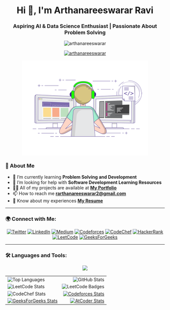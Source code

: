 <h1 align="center">Hi 👋, I'm Arthanareeswarar Ravi</h1>
<h3 align="center">Aspiring AI & Data Science Enthusiast | Passionate About Problem Solving</h3>

<p align="center">
  <img src="https://komarev.com/ghpvc/?username=arthanareeswarar&label=Profile%20views&color=0e75b6&style=flat" alt="arthanareeswarar" />
</p>

<p align="center">
  <a href="https://github.com/ryo-ma/github-profile-trophy">
    <img src="https://github-profile-trophy.vercel.app/?username=arthanareeswarar&theme=onedark&margin-w=15&no-bg=true" alt="arthanareeswarar"/>
  </a>
</p>

<p align="center">
  <img align="center" alt="Coding" width="400" src="https://raw.githubusercontent.com/devSouvik/devSouvik/master/gif3.gif">
</p>

### 🚀 About Me

- 🌱 I’m currently learning **Problem Solving and Development**
- 🤝 I’m looking for help with **Software Development Learning Resources**
- 👨‍💻 All of my projects are available at **[My Portfolio](https://arthanareeswarar.github.io/arthanareeswarar-portfolio.in/)**
- 📫 How to reach me **rarthanareeswarar2@gmail.com**
- 📄 Know about my experiences **[My Resume](https://drive.google.com/file/d/1KpGp4frw-sP2GbGqatxWbvvuJtt5U-tn/view?usp=sharing)**

---

### 🌍 Connect with Me:
<p align="center">
  <a href="https://twitter.com/arthanaree16314" target="_blank"><img src="https://raw.githubusercontent.com/rahuldkjain/github-profile-readme-generator/master/src/images/icons/Social/twitter.svg" alt="Twitter" height="40" width="40" /></a>
  <a href="https://linkedin.com/in/arthanareeswarar-ravi-3b4516271/" target="_blank"><img src="https://raw.githubusercontent.com/rahuldkjain/github-profile-readme-generator/master/src/images/icons/Social/linked-in-alt.svg" alt="LinkedIn" height="40" width="40" /></a>
  <a href="https://medium.com/@rarthanareeswarar2" target="_blank"><img src="https://raw.githubusercontent.com/rahuldkjain/github-profile-readme-generator/master/src/images/icons/Social/medium.svg" alt="Medium" height="40" width="40" /></a>
  <a href="https://codeforces.com/profile/Rho_Ruler" target="_blank"><img src="https://raw.githubusercontent.com/rahuldkjain/github-profile-readme-generator/master/src/images/icons/Social/codeforces.svg" alt="Codeforces" height="40" width="40" /></a>
  <a href="https://www.codechef.com/users/rho_ruler" target="_blank"><img src="https://cdn.jsdelivr.net/npm/simple-icons@3.1.0/icons/codechef.svg" alt="CodeChef" height="40" width="40" /></a>
  <a href="https://www.hackerrank.com/rarthanareeswar1" target="_blank"><img src="https://raw.githubusercontent.com/rahuldkjain/github-profile-readme-generator/master/src/images/icons/Social/hackerrank.svg" alt="HackerRank" height="40" width="40" /></a>
  <a href="https://leetcode.com/rarthanareeswarar2/" target="_blank"><img src="https://raw.githubusercontent.com/rahuldkjain/github-profile-readme-generator/master/src/images/icons/Social/leet-code.svg" alt="LeetCode" height="40" width="40" /></a>
  <a href="https://auth.geeksforgeeks.org/user/rarthanarewkfe" target="_blank"><img src="https://raw.githubusercontent.com/rahuldkjain/github-profile-readme-generator/master/src/images/icons/Social/geeks-for-geeks.svg" alt="GeeksForGeeks" height="40" width="40" /></a>
</p>

---

### 🛠️ Languages and Tools:
<p align="center">
  <img src="https://skillicons.dev/icons?i=c,java,python,html,css,js,react,nodejs,mysql,php,flask,firebase,git,linux" />
</p>


<table>
  <tr>
    <td align="left">
      <img src="https://github-readme-stats.vercel.app/api/top-langs?username=arthanareeswarar&show_icons=true&locale=en&layout=compact" alt="Top Languages" />
    </td>
    <td align="right">
      <img src="https://github-readme-stats.vercel.app/api?username=arthanareeswarar&show_icons=true&locale=en" alt="GitHub Stats" />
    </td>
  </tr>
  <tr>
    <td align="left">
      <img src="https://leetcard.jacoblin.cool/Rho_Ruler?theme=nord&font=JetBrains%20Mono" alt="LeetCode Stats" />
    </td>
    <td align="right">
      <img src="https://leetcode-badge-showcase.vercel.app/api?username=Rho_Ruler&animated=true" alt="LeetCode Badges" />
    </td>
  </tr>
  <tr>
    <td align="left">
      <img src="https://codechef-readme-stats.onrender.com/rho_ruler?v=1" alt="CodeChef Stats" />
    </td>
    <td align="right">
      <a href="https://codeforces.com/profile/Rho_Ruler">
        <img src="https://codeforces-readme-stats.vercel.app/api/card?username=Rho_Ruler&theme=dark" alt="Codeforces Stats" />
      </a>
    </td>
  </tr>
  <tr>
    <td align="left">
      <a href="https://www.geeksforgeeks.org/user/rarthanarewkfe/">
        <img src="https://gfgstatscard.vercel.app/rarthanarewkfe" alt="GeeksForGeeks Stats" />
      </a>
    </td>
    <td align="right">
      <a href="https://atcoder.jp/users/Rho_Ruler">
        <img src="https://atcoder-readme-stats.vercel.app/stats/Rho_Ruler?show_history=5&width=450" alt="AtCoder Stats" />
      </a>
    </td>
  </tr>
</table>
















